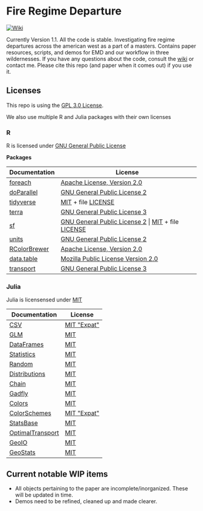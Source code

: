 # Fire Regime Departure
[![Wiki](https://img.shields.io/badge/Wiki)](https://github.com/souma4/Fire_Regime_Departure/wiki)


Currently Version 1.1. All the code is stable.
Investigating fire regime departures across the american west as a part of a masters. Contains paper resources, scripts, and demos for EMD and our workflow in three wildernesses. If you have any questions about the code, consult the [wiki](https://github.com/souma4/Fire_Regime_Departure/wiki) or contact me. Please cite this repo (and paper when it comes out) if you use it.

## Licenses

This repo is using the [GPL 3.0 License](https://github.com/souma4/Fire_Regime_Departure?tab=GPL-3.0-1-ov-file#readme).

We also use multiple R and Julia packages with their own licenses

### R

R is licensed under [GNU General Public License](https://www.r-project.org/COPYING)

**Packages**

| Documentation | License |
| --- | --- |
| [foreach](https://cran.r-project.org/web/packages/foreach/foreach.pdf)   | [Apache License, Version 2.0](https://www.apache.org/licenses/LICENSE-2.0) 
| [doParallel](https://cran.r-project.org/web/packages/doParallel/index.html) | [GNU General Public License 2](https://cran.r-project.org/web/licenses/GPL-2) 
| [tidyverse](https://cran.r-project.org/web/packages/tidyverse/tidyverse.pdf) | [MIT](https://cran.r-project.org/web/licenses/MIT) + file [LICENSE](https://cran.r-project.org/web/packages/tidyverse/LICENSE) 
| [terra](https://cran.r-project.org/web/packages/terra/terra.pdf) | [GNU General Public License 3](https://cran.r-project.org/web/licenses/GPL-3) 
| [sf](https://cran.r-project.org/web/packages/sf/sf.pdf)  | [GNU General Public License 2](https://cran.r-project.org/web/licenses/GPL-2) &#124; [MIT](https://cran.r-project.org/web/licenses/MIT) + file [LICENSE](https://cran.r-project.org/web/packages/sf/LICENSE) 
| [units](https://cran.r-project.org/web/packages/units/units.pdf) | [GNU General Public License 2](https://cran.r-project.org/web/licenses/GPL-2) | 
| [RColorBrewer](https://cran.r-project.org/web/packages/RColorBrewer/RColorBrewer.pdf) | [Apache License, Version 2.0](https://www.apache.org/licenses/LICENSE-2.0) |
| [data.table](https://cran.r-project.org/web/packages/data.table/data.table.pdf) | [Mozilla Public License Version 2.0](https://cran.r-project.org/web/packages/data.table/LICENSE) 
| [transport](https://cran.r-project.org/web/packages/transport/index.html) | [GNU General Public License 3](https://cran.r-project.org/web/licenses/GPL-3) 

### Julia

Julia is licensensed under [MIT](https://github.com/JuliaLang/julia/blob/master/LICENSE.md)

| Documentation | License |
| --- | --- |
| [CSV](https://csv.juliadata.org/stable/) |[MIT "Expat"](https://github.com/JuliaData/CSV.jl?tab=License-1-ov-file#readme)
| [GLM](https://juliastats.org/GLM.jl/stable/) |[MIT](https://github.com/JuliaStats/GLM.jl?tab=License-1-ov-file#readme)
| [DataFrames](https://dataframes.juliadata.org/stable/) |[MIT](https://github.com/JuliaData/DataFrames.jl?tab=License-1-ov-file#readme)
| [Statistics](https://github.com/JuliaStats/Statistics.jl) |[MIT](https://github.com/JuliaStats/Statistics.jl?tab=License-1-ov-file#readme)
| [Random](https://docs.julialang.org/en/v1/stdlib/Random/) |[MIT](https://github.com/JuliaLang/julia/blob/master/LICENSE.md)
| [Distributions](https://juliastats.org/Distributions.jl/stable/) |[MIT](https://github.com/JuliaStats/Distributions.jl?tab=License-1-ov-file#readme)
| [Chain](https://github.com/jkrumbiegel/Chain.jl?tab=readme-ov-file) |[MIT](https://github.com/jkrumbiegel/Chain.jl?tab=MIT-1-ov-file#readme)
| [Gadfly](https://gadflyjl.org/stable/) |[MIT](https://github.com/GiovineItalia/Gadfly.jl?tab=License-1-ov-file#readme)
| [Colors](https://juliagraphics.github.io/Colors.jl/stable/) |[MIT](https://github.com/JuliaGraphics/Colors.jl?tab=License-1-ov-file#readme)
| [ColorSchemes](https://juliagraphics.github.io/ColorSchemes.jl/stable/) |[MIT "Expat"](https://github.com/JuliaGraphics/ColorSchemes.jl?tab=License-1-ov-file#readme)
| [StatsBase](https://juliastats.org/StatsBase.jl/stable/) |[MIT](https://github.com/JuliaStats/StatsBase.jl?tab=License-1-ov-file#readme)
| [OptimalTransport](https://juliaoptimaltransport.github.io/OptimalTransport.jl/stable/) |[MIT](https://github.com/JuliaOptimalTransport/OptimalTransport.jl?tab=MIT-1-ov-file#readme)
| [GeoIO](https://github.com/JuliaEarth/GeoIO.jl?tab=readme-ov-file) |[MIT](https://github.com/JuliaEarth/GeoIO.jl?tab=MIT-1-ov-file#readme)
| [GeoStats](https://juliaearth.github.io/GeoStatsDocs/stable/) |[MIT](https://github.com/JuliaEarth/GeoStats.jl?tab=MIT-1-ov-file#readme)

## Current notable WIP items

- All objects pertaining to the paper are incomplete/inorganized. These will be updated in time.
- Demos need to be refined, cleaned up and made clearer.
